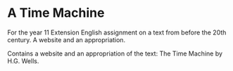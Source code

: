 # A Time Machine
For the year 11 Extension English assignment on a text from before the 20th century. A website and an appropriation.

Contains a website and an appropriation of the text: The Time Machine by H.G. Wells.

